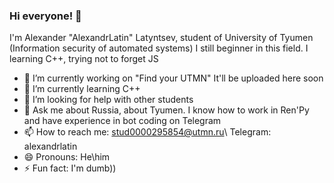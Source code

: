 ### Hi everyone! 👋
I'm Alexander "AlexandrLatin" Latyntsev, student of University of Tyumen (Information security of automated systems)
I still beginner in this field. I learning C++, trying not to forget JS

- 🔭 I’m currently working on "Find your UTMN" It'll be uploaded here soon
- 🌱 I’m currently learning C++
- 🤔 I’m looking for help with other students
- 💬 Ask me about Russia, about Tyumen. I know how to work in Ren'Py and have experience in bot coding on Telegram
- 📫 How to reach me: stud0000295854@utmn.ru\ Telegram: alexandrlatin
- 😄 Pronouns: He\him
- ⚡ Fun fact: I'm dumb))

<!--
**AlexandrLatin/AlexandrLatin** is a ✨ _special_ ✨ repository because its `README.md` (this file) appears on your GitHub profile.

Here are some ideas to get you started:

- 🔭 I’m currently working on ...
- 🌱 I’m currently learning ...
- 👯 I’m looking to collaborate on ...
- 🤔 I’m looking for help with ...
- 💬 Ask me about ...
- 📫 How to reach me: ...
- 😄 Pronouns: ...
- ⚡ Fun fact: ...
-->
